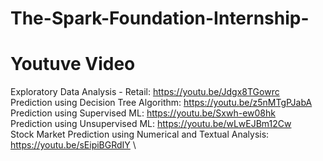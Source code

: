 # The-Spark-Foundation-Internship-

# Youtuve Video #
Exploratory Data Analysis - Retail: https://youtu.be/Jdgx8TGowrc \
Prediction using Decision Tree Algorithm: https://youtu.be/z5nMTgPJabA \
Prediction using Supervised ML: https://youtu.be/Sxwh-ew08hk \
Prediction using Unsupervised ML: https://youtu.be/wLwEJBm12Cw \
Stock Market Prediction using Numerical and Textual Analysis: https://youtu.be/sEipiBGRdIY \
